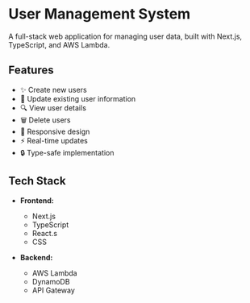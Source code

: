 # User Management System

A full-stack web application for managing user data, built with Next.js, TypeScript, and AWS Lambda.

## Features

- ✨ Create new users
- 📝 Update existing user information
- 🔍 View user details
- 🗑️ Delete users
- 📱 Responsive design
- ⚡ Real-time updates
- 🔒 Type-safe implementation

## Tech Stack

- **Frontend:**
  - Next.js
  - TypeScript
  - React.s
  - CSS

- **Backend:**
  - AWS Lambda
  - DynamoDB
  - API Gateway
